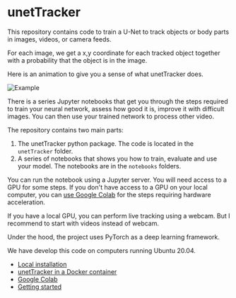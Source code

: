 # unetTracker

This repository contains code to train a U-Net to track objects or body parts in images, videos, or camera feeds. 

For each image, we get a x,y coordinate for each tracked object together with a probability that the object is in the image.

Here is an animation to give you a sense of what unetTracker does.

![Example](documentation/images/tracking_animation.gif)


There is a series Jupyter notebooks that get you through the steps required to train your neural network, assess how good it is, improve it with difficult images.  You can then use your trained network to process other video.

The repository contains two main parts: 
1. The unetTracker python package. The code is located in the `unetTracker` folder.
2. A series of notebooks that shows you how to train, evaluate and use your model. The notebooks are in the `notebooks` folders.

You can run the notebook using a Jupyter server. You will need access to a GPU for some steps. If you don't have access to a GPU on your local computer, you can [use Google Colab](documentation/colab.md) for the steps requiring hardware acceleration. 

If you have a local GPU, you can perform live tracking using a webcam. But I recommend to start with videos instead of webcam. 

Under the hood, the project uses PyTorch as a deep learning framework.

We have develop this code on computers running Ubuntu 20.04.

* [Local installation](documentation/install.md)
* [unetTracker in a Docker container](documentation/docker.md)
* [Google Colab](documentation/colab.md)
* [Getting started](documentation/getting_started.md)





